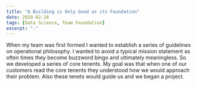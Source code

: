 ```yaml
---
title: "A Building is Only Good as its Foundation"
date: 2020-02-28
tags: [Data Science, Team Foundation]
excerpt: "."
---
```

When my team was first formed I wanted to establish a series of guidelines on operational philosophy.
I wanted to avoid a typical mission statement as often times they become buzzword bingo and ultimately
meaningless.  So we developed a series of core tenents.  My goal was that when one of our customers
read the core tenents they understood how we would approach their problem.  Also these tenets would
guide us and we began a project.  

<figure style="width: 30%" class="align-right">
  <img src="{{ site.url }}{{ site.baseurl }}/images/blog/core_tenants.png" alt="">
</figure>
